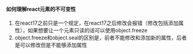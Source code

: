 #### 如何理解react元素的不可变性
1. 在react17之前只是一个规定，在react17之后修改会报错（修改包括添加属性），如果想要让一个元素只读的话可以使用object.freeze
2. object.freeze和object.seal的区别是，前者不能修改和添加新的属性，后者是可以修改但是不能够添加属性
#### 